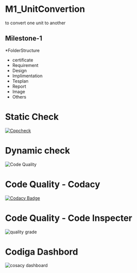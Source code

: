 # M1_UnitConvertion
to convert one unit to another

 ## Milestone-1
 *FolderStructure
* certificate
* Requirement
* Design
* Implimentation
* Tesplan
* Report
* Image
* Others


# Static Check
[![Cppcheck](https://github.com/kashyapshah26/M1_UnitConvertion/actions/workflows/static-check.yml/badge.svg)](https://github.com/kashyapshah26/M1_UnitConvertion/actions/workflows/static-check.yml)

# Dynamic check
![Code Quality](https://api.codiga.io/project/30983/score/badge.svg)

# Code Quality - Codacy
[![Codacy Badge](https://app.codacy.com/project/badge/Grade/092d25c465bb4f25910ad059b44e35e7)](https://www.codacy.com/gh/kashyapshah26/M1_UnitConvertion/dashboard?utm_source=github.com&amp;utm_medium=referral&amp;utm_content=kashyapshah26/M1_UnitConvertion&amp;utm_campaign=Badge_Grade)

# Code Quality - Code Inspecter
![quality grade](https://api.codiga.io/project/30983/status/svg)

# Codiga Dashbord
![cosacy dashboard](https://app.codiga.io/public/project/30983/M1_UnitConvertion/dashboard)
